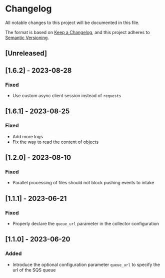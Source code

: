 # Changelog

All notable changes to this project will be documented in this file.

The format is based on [Keep a Changelog](https://keepachangelog.com/en/1.0.0/),
and this project adheres to [Semantic Versioning](https://semver.org/spec/v2.0.0.html).

## [Unreleased]

## [1.6.2] - 2023-08-28

### Fixed

- Use custom async client session instead of `requests`

## [1.6.1] - 2023-08-25

### Fixed

- Add more logs
- Fix the way to read the content of objects

## [1.2.0] - 2023-08-10

### Fixed

- Parallel processing of files should not block pushing events to intake

## [1.1.1] - 2023-06-21

### Fixed

- Properly declare the `queue_url` parameter in the collector configuration

## [1.1.0] - 2023-06-20

### Added

- Introduce the optional configuration parameter `queue_url` to specify the url of the SQS queue
